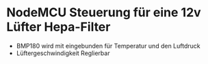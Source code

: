 # NodeMCU Steuerung für eine 12v Lüfter Hepa-Filter
- BMP180 wird mit eingebunden für Temperatur und den Luftdruck
- Lüftergeschwindigkeit Reglierbar

